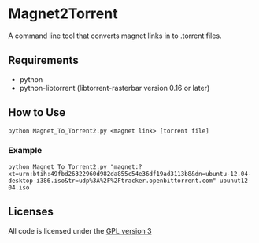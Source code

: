 # Magnet2Torrent

A command line tool that converts magnet links in to .torrent files.

## Requirements
* python
* python-libtorrent (libtorrent-rasterbar version 0.16 or later)

## How to Use
`python Magnet_To_Torrent2.py <magnet link> [torrent file]`

### Example
`python Magnet_To_Torrent2.py "magnet:?xt=urn:btih:49fbd26322960d982da855c54e36df19ad3113b8&dn=ubuntu-12.04-desktop-i386.iso&tr=udp%3A%2F%2Ftracker.openbittorrent.com" ubunut12-04.iso`

## Licenses
All code is licensed under the [GPL version 3](http://www.gnu.org/licenses/gpl.html)
